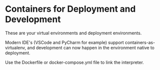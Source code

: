 # Containers for Deployment and Development
These are your virtual environments and deployment environments.

Modern IDE's (VSCode and PyCharm for example) support containers-as-virtualenv, and
 development can now happen in the environment native to deployment. 
 
Use the Dockerfile or docker-compose.yml file to link the interpreter.